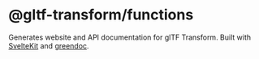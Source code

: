 # @gltf-transform/functions

Generates website and API documentation for glTF Transform. Built with [SvelteKit](https://kit.svelte.dev/) and [greendoc](https://github.com/donmccurdy/greendoc).
